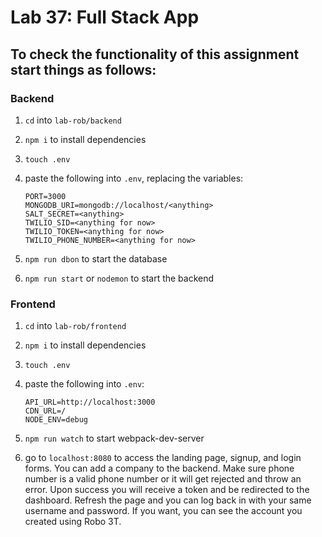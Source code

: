 # Lab 37: Full Stack App

## To check the functionality of this assignment start things as follows:

### Backend

1. `cd` into `lab-rob/backend`
2. `npm i` to install dependencies
3. `touch .env`
4. paste the following into `.env`, replacing the variables:

    ```
    PORT=3000
    MONGODB_URI=mongodb://localhost/<anything>
    SALT_SECRET=<anything>
    TWILIO_SID=<anything for now>
    TWILIO_TOKEN=<anything for now>
    TWILIO_PHONE_NUMBER=<anything for now>
    ```

5. `npm run dbon` to start the database
6. `npm run start` or `nodemon` to start the backend

### Frontend

1. `cd` into `lab-rob/frontend`
2. `npm i` to install dependencies
3. `touch .env`
4. paste the following into `.env`:

    ```
    API_URL=http://localhost:3000
    CDN_URL=/
    NODE_ENV=debug
    ```

5. `npm run watch` to start webpack-dev-server
6. go to `localhost:8080` to access the landing page, signup, and login forms. You can add a company to the backend. Make sure phone number is a valid phone number or it will get rejected and throw an error. Upon success you will receive a token and be redirected to the dashboard. Refresh the page and you can log back in with your same username and password. If you want, you can see the account you created using Robo 3T.